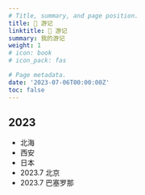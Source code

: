 ```yaml
---
# Title, summary, and page position.
title: 🎒 游记
linktitle: 🎒 游记
summary: 我的游记
weight: 1
# icon: book
# icon_pack: fas

# Page metadata.
date: '2023-07-06T00:00:00Z'
toc: false
---
```


## 2023

* 北海
* 西安
* 日本
* 2023.7 北京
* 2023.7 巴塞罗那
